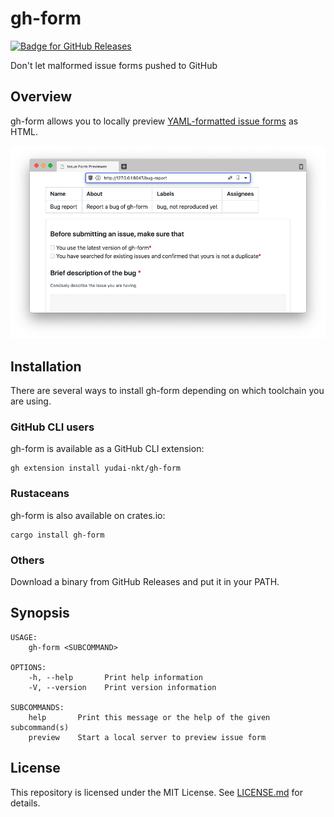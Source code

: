 # gh-form

[![Badge for GitHub Releases](https://img.shields.io/github/v/release/yudai-nkt/gh-form)](https://github.com/yudai-nkt/gh-form/releases)

Don't let malformed issue forms pushed to GitHub

## Overview

gh-form allows you to locally preview [YAML-formatted issue forms](https://docs.github.com/en/communities/using-templates-to-encourage-useful-issues-and-pull-requests/syntax-for-issue-forms) as HTML.

![Screenshot of gh-form's preview](./img/preview.png)

## Installation

There are several ways to install gh-form depending on which toolchain you are using.

### GitHub CLI users

gh-form is available as a GitHub CLI extension:

```console
gh extension install yudai-nkt/gh-form
```

### Rustaceans

gh-form is also available on crates.io:

```console
cargo install gh-form
```

### Others

Download a binary from GitHub Releases and put it in your PATH.

## Synopsis

```console
USAGE:
    gh-form <SUBCOMMAND>

OPTIONS:
    -h, --help       Print help information
    -V, --version    Print version information

SUBCOMMANDS:
    help       Print this message or the help of the given subcommand(s)
    preview    Start a local server to preview issue form
```

## License

This repository is licensed under the MIT License.
See [LICENSE.md]() for details.
